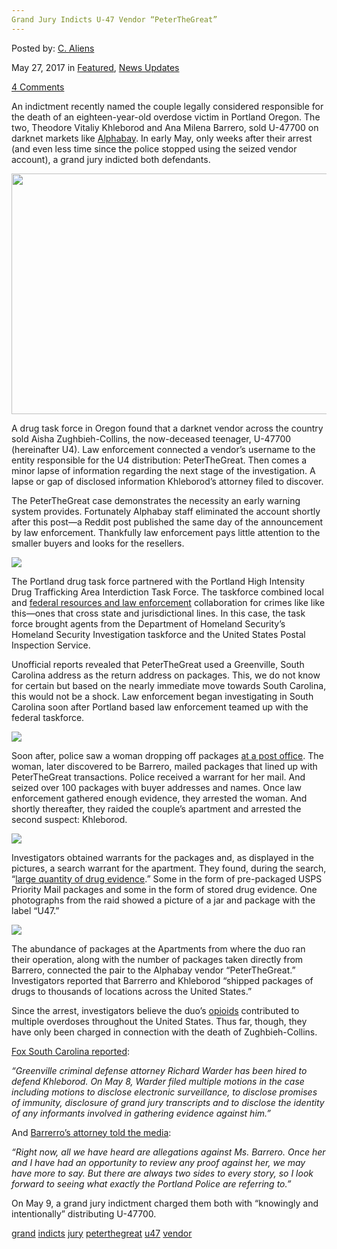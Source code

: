 ```yaml
---
Grand Jury Indicts U-47 Vendor “PeterTheGreat”
---
```

<article class="post-listing post-20169 post type-post status-publish format-standard has-post-thumbnail hentry  tag-grand tag-indicts tag-jury tag-peterthegreat tag-u47 tag-vendor">
    
<div class="post-inner">
    
    
        
<span>Posted by: <a href="https://www.deepdotweb.com/author/caliens/" title="">C. Aliens </a></span>
    
    
<span>May 27, 2017</span>
<span>in <a href="https://www.deepdotweb.com/category/deepdot-news/" rel="category tag">Featured</a>, <a href="https://www.deepdotweb.com/category/news-updates/" rel="category tag">News Updates</a></span>
    
<span><a href="https://www.deepdotweb.com/2017/05/27/grand-jury-indicts-u-47-vendor-peterthegreat/#comments">4 Comments</a></span>
</p>
<div class="clear"></div>
    
    
    
<p>An indictment recently named the couple legally considered responsible for the death of an eighteen-year-old overdose victim in Portland Oregon. The two, Theodore Vitaliy Khleborod and Ana Milena Barrero, sold U-47700 on darknet markets like <a href="http://www.deepdotweb.com/marketplace-directory/listing/alphabay/">Alphabay</a>. In early May, only weeks after their arrest (and even less time since the police stopped using the seized vendor account), a grand jury indicted both defendants.</p>
<p><img class="wp-image-20174 aligncenter" src="/imgs/2017/05/word-image-108.png" width="690" height="385" srcset="/imgs/2017/05/word-image-108.png 1076w, /imgs/2017/05/word-image-108-300x167.png 300w, /imgs/2017/05/word-image-108-1024x571.png 1024w" sizes="(max-width: 690px) 100vw, 690px" /></p>
<p>A drug task force in Oregon found that a darknet vendor across the country sold Aisha Zughbieh-Collins, the now-deceased teenager, U-47700 (hereinafter U4). Law enforcement connected a vendor&#8217;s username to the entity responsible for the U4 distribution: PeterTheGreat. Then comes a minor lapse of information regarding the next stage of the investigation. A lapse or gap of disclosed information Khleborod’s attorney filed to discover.</p>
<p>The PeterTheGreat case demonstrates the necessity an early warning system provides. Fortunately Alphabay staff eliminated the account shortly after this post—a Reddit post published the same day of the announcement by law enforcement. Thankfully law enforcement pays little attention to the smaller buyers and looks for the resellers.</p>
<p><img class="wp-image-20175 aligncenter" src="/imgs/2017/05/word-image-135.jpeg" srcset="/imgs/2017/05/word-image-135.jpeg 796w, /imgs/2017/05/word-image-135-300x213.jpeg 300w" sizes="(max-width: 796px) 100vw, 796px" /></p>
<p>The Portland drug task force partnered with the Portland High Intensity Drug Trafficking Area Interdiction Task Force. The taskforce combined local and <a href="https://www.deepdotweb.com/tag/feds/">federal resources and law enforcement</a> collaboration for crimes like like this—ones that cross state and jurisdictional lines. In this case, the task force brought agents from the Department of Homeland Security’s Homeland Security Investigation taskforce and the United States Postal Inspection Service.</p>
<p>Unofficial reports revealed that PeterTheGreat used a Greenville, South Carolina address as the return address on packages. This, we do not know for certain but based on the nearly immediate move towards South Carolina, this would not be a shock. Law enforcement began investigating in South Carolina soon after Portland based law enforcement teamed up with the federal taskforce.</p>
<p><img class="wp-image-20176 aligncenter" src="/imgs/2017/05/word-image-109.png" srcset="/imgs/2017/05/word-image-109.png 800w, /imgs/2017/05/word-image-109-300x188.png 300w" sizes="(max-width: 800px) 100vw, 800px" /></p>
<p>Soon after, police saw a woman dropping off packages <a href="https://www.deepdotweb.com/tag/usps/">at a post office</a>. The woman, later discovered to be Barrero, mailed packages that lined up with PeterTheGreat transactions. Police received a warrant for her mail. And seized over 100 packages with buyer addresses and names. Once law enforcement gathered enough evidence, they arrested the woman. And shortly thereafter, they raided the couple&#8217;s apartment and arrested the second suspect: Khleborod.</p>
<p><img class="wp-image-20177 aligncenter" src="/imgs/2017/05/word-image-110.png" srcset="/imgs/2017/05/word-image-110.png 800w, /imgs/2017/05/word-image-110-300x197.png 300w" sizes="(max-width: 800px) 100vw, 800px" /></p>
<p>Investigators obtained warrants for the packages and, as displayed in the pictures, a search warrant for the apartment. They found, during the search, “<a href="https://www.portlandoregon.gov/police/news/read.cfm?id=48088">large quantity of drug evidence</a>.” Some in the form of pre-packaged USPS Priority Mail packages and some in the form of stored drug evidence. One photographs from the raid showed a picture of a jar and package with the label “U47.”</p>
<p><img class="wp-image-20178 aligncenter" src="/imgs/2017/05/word-image-111.png" srcset="/imgs/2017/05/word-image-111.png 800w, /imgs/2017/05/word-image-111-300x195.png 300w" sizes="(max-width: 800px) 100vw, 800px" /></p>
<p>The abundance of packages at the Apartments from where the duo ran their operation, along with the number of packages taken directly from Barrero, connected the pair to the Alphabay vendor “PeterTheGreat.” Investigators reported that Barrerro and Khleborod “shipped packages of drugs to thousands of locations across the United States.”</p>
<p>Since the arrest, investigators believe the duo’s <a href="https://www.deepdotweb.com/tag/fentanyl">opioids</a> contributed to multiple overdoses throughout the United States. Thus far, though, they have only been charged in connection with the death of Zughbieh-Collins.</p>
<p><a href="http://m.wfxg.com/wfxg/db_346284/contentdetail.htm?contentguid=0NFQGNIP">Fox South Carolina reported</a>:</p>
<p><em>“Greenville criminal defense attorney Richard Warder has been hired to defend Khleborod. On May 8, Warder filed multiple motions in the case including motions to disclose electronic surveillance, to disclose promises of immunity, disclosure of grand jury transcripts and to disclose the identity of any informants involved in gathering evidence against him.”</em></p>
<p>And <a href="http://m.wbtv.com/wbtv/db_344832/contentdetail.htm?contentguid=qBxNpqr1">Barrerro’s attorney told the media</a>:</p>
<p><em>“Right now, all we have heard are allegations against Ms. Barrero. Once her and I have had an opportunity to review any proof against her, we may have more to say. But there are always two sides to every story, so I look forward to seeing what exactly the Portland Police are referring to.”</em></p>
<p>On May 9, a grand jury indictment charged them both with “knowingly and intentionally” distributing U-47700.</p>
    
    
</div><!-- .entry /-->
<a href="https://www.deepdotweb.com/tag/grand/" rel="tag">grand</a> <a href="https://www.deepdotweb.com/tag/indicts/" rel="tag">indicts</a> <a href="https://www.deepdotweb.com/tag/jury/" rel="tag">jury</a> <a href="https://www.deepdotweb.com/tag/peterthegreat/" rel="tag">peterthegreat</a> <a href="https://www.deepdotweb.com/tag/u47/" rel="tag">u47</a> <a href="https://www.deepdotweb.com/tag/vendor/" rel="tag">vendor</a></span>				<span style="display:none" class="updated">2017-05-27</span>
<div style="display:none" class="vcard author" itemprop="author" itemscope itemtype="http://schema.org/Person"><strong class="fn" itemprop="name"><a href="https://www.deepdotweb.com/author/caliens/" title="Posts by C. Aliens" rel="author">C. Aliens</a></strong></div>
    
    
</div><!-- .post-inner -->
</article><!-- .post-listing -->

